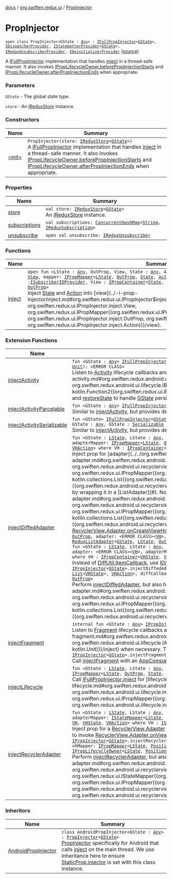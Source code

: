 [docs](../../index.md) / [org.swiften.redux.ui](../index.md) / [PropInjector](./index.md)

# PropInjector

`open class PropInjector<GState : `[`Any`](https://kotlinlang.org/api/latest/jvm/stdlib/kotlin/-any/index.html)`> : `[`IFullPropInjector`](../-i-full-prop-injector.md)`<`[`GState`](index.md#GState)`>, `[`IDispatcherProvider`](../../org.swiften.redux.core/-i-dispatcher-provider/index.md)`, `[`IStateGetterProvider`](../../org.swiften.redux.core/-i-state-getter-provider/index.md)`<`[`GState`](index.md#GState)`>, `[`IReduxUnsubscriberProvider`](../../org.swiften.redux.core/-i-redux-unsubscriber-provider/index.md)`, `[`IDeinitializerProvider`](../../org.swiften.redux.core/-i-deinitializer-provider/index.md) [(source)](https://github.com/protoman92/KotlinRedux/tree/master/common/common-ui/src/main/kotlin/org/swiften/redux/ui/Injector.kt#L74)

A [IFullPropInjector](../-i-full-prop-injector.md) implementation that handles [inject](inject.md) in a thread-safe manner. It also
invokes [IPropLifecycleOwner.beforePropInjectionStarts](../-i-prop-lifecycle-owner/before-prop-injection-starts.md) and
[IPropLifecycleOwner.afterPropInjectionEnds](../-i-prop-lifecycle-owner/after-prop-injection-ends.md) when appropriate.

### Parameters

`GState` - The global state type.

`store` - An [IReduxStore](../../org.swiften.redux.core/-i-redux-store.md) instance.

### Constructors

| Name | Summary |
|---|---|
| [&lt;init&gt;](-init-.md) | `PropInjector(store: `[`IReduxStore`](../../org.swiften.redux.core/-i-redux-store.md)`<`[`GState`](index.md#GState)`>)`<br>A [IFullPropInjector](../-i-full-prop-injector.md) implementation that handles [inject](inject.md) in a thread-safe manner. It also invokes [IPropLifecycleOwner.beforePropInjectionStarts](../-i-prop-lifecycle-owner/before-prop-injection-starts.md) and [IPropLifecycleOwner.afterPropInjectionEnds](../-i-prop-lifecycle-owner/after-prop-injection-ends.md) when appropriate. |

### Properties

| Name | Summary |
|---|---|
| [store](store.md) | `val store: `[`IReduxStore`](../../org.swiften.redux.core/-i-redux-store.md)`<`[`GState`](index.md#GState)`>`<br>An [IReduxStore](../../org.swiften.redux.core/-i-redux-store.md) instance. |
| [subscriptions](subscriptions.md) | `val subscriptions: `[`ConcurrentHashMap`](http://docs.oracle.com/javase/6/docs/api/java/util/concurrent/ConcurrentHashMap.html)`<`[`String`](https://kotlinlang.org/api/latest/jvm/stdlib/kotlin/-string/index.html)`, `[`IReduxSubscription`](../../org.swiften.redux.core/-i-redux-subscription/index.md)`>` |
| [unsubscribe](unsubscribe.md) | `open val unsubscribe: `[`IReduxUnsubscriber`](../../org.swiften.redux.core/-i-redux-unsubscriber.md) |

### Functions

| Name | Summary |
|---|---|
| [inject](inject.md) | `open fun <LState : `[`Any`](https://kotlinlang.org/api/latest/jvm/stdlib/kotlin/-any/index.html)`, OutProp, View, State : `[`Any`](https://kotlinlang.org/api/latest/jvm/stdlib/kotlin/-any/index.html)`, Action : `[`Any`](https://kotlinlang.org/api/latest/jvm/stdlib/kotlin/-any/index.html)`> inject(outProp: `[`OutProp`](inject.md#OutProp)`, view: `[`View`](inject.md#View)`, mapper: `[`IPropMapper`](../-i-prop-mapper.md)`<`[`LState`](inject.md#LState)`, `[`OutProp`](inject.md#OutProp)`, `[`State`](inject.md#State)`, `[`Action`](inject.md#Action)`>): `[`IReduxSubscription`](../../org.swiften.redux.core/-i-redux-subscription/index.md)` where View : `[`ISubscriberIDProvider`](../../org.swiften.redux.core/-i-subscriber-i-d-provider/index.md)`, View : `[`IPropContainer`](../-i-prop-container/index.md)`<`[`State`](inject.md#State)`, `[`Action`](inject.md#Action)`>, View : `[`IPropLifecycleOwner`](../-i-prop-lifecycle-owner/index.md)`<`[`LState`](inject.md#LState)`, `[`OutProp`](inject.md#OutProp)`>`<br>Inject [State](../-i-prop-injector/inject.md#State) and [Action](../-i-prop-injector/inject.md#Action) into [view](../-i-prop-injector/inject.md#org.swiften.redux.ui.IPropInjector$inject(org.swiften.redux.ui.IPropInjector.inject.OutProp, org.swiften.redux.ui.IPropInjector.inject.View, org.swiften.redux.ui.IPropMapper((org.swiften.redux.ui.IPropInjector.inject.LState, org.swiften.redux.ui.IPropInjector.inject.OutProp, org.swiften.redux.ui.IPropInjector.inject.State, org.swiften.redux.ui.IPropInjector.inject.Action)))/view). |

### Extension Functions

| Name | Summary |
|---|---|
| [injectActivity](../../org.swiften.redux.android.ui.lifecycle/inject-activity.md) | `fun <GState : `[`Any`](https://kotlinlang.org/api/latest/jvm/stdlib/kotlin/-any/index.html)`> `[`IFullPropInjector`](../-i-full-prop-injector.md)`<`[`GState`](../../org.swiften.redux.android.ui.lifecycle/inject-activity.md#GState)`>.injectActivity(application: <ERROR CLASS>, saver: `[`IBundleStateSaver`](../../org.swiften.redux.android.ui.lifecycle/-i-bundle-state-saver/index.md)`<`[`GState`](../../org.swiften.redux.android.ui.lifecycle/inject-activity.md#GState)`>, inject: `[`IPropInjector`](../-i-prop-injector/index.md)`<`[`GState`](../../org.swiften.redux.android.ui.lifecycle/inject-activity.md#GState)`>.(<ERROR CLASS>) -> `[`Unit`](https://kotlinlang.org/api/latest/jvm/stdlib/kotlin/-unit/index.html)`): <ERROR CLASS>`<br>Listen to [Activity](#) lifecycle callbacks and perform [inject](../../org.swiften.redux.android.ui.lifecycle/inject-activity.md#org.swiften.redux.android.ui.lifecycle$injectActivity(org.swiften.redux.ui.IFullPropInjector((org.swiften.redux.android.ui.lifecycle.injectActivity.GState)), , org.swiften.redux.android.ui.lifecycle.IBundleStateSaver((org.swiften.redux.android.ui.lifecycle.injectActivity.GState)), kotlin.Function2((org.swiften.redux.ui.IPropInjector((org.swiften.redux.android.ui.lifecycle.injectActivity.GState)), , kotlin.Unit)))/inject) when necessary. We can also declare [saveState](#) and [restoreState](#) to handle [GState](../../org.swiften.redux.android.ui.lifecycle/inject-activity.md#GState) persistence. |
| [injectActivityParcelable](../../org.swiften.redux.android.ui.lifecycle/inject-activity-parcelable.md) | `fun <GState : `[`Any`](https://kotlinlang.org/api/latest/jvm/stdlib/kotlin/-any/index.html)`> `[`IFullPropInjector`](../-i-full-prop-injector.md)`<`[`GState`](../../org.swiften.redux.android.ui.lifecycle/inject-activity-parcelable.md#GState)`>.injectActivityParcelable(application: <ERROR CLASS>, inject: `[`IPropInjector`](../-i-prop-injector/index.md)`<`[`GState`](../../org.swiften.redux.android.ui.lifecycle/inject-activity-parcelable.md#GState)`>.(<ERROR CLASS>) -> `[`Unit`](https://kotlinlang.org/api/latest/jvm/stdlib/kotlin/-unit/index.html)`): <ERROR CLASS>`<br>Similar to [injectActivity](../../org.swiften.redux.android.ui.lifecycle/inject-activity.md), but provides default persistence for when [GState](../../org.swiften.redux.android.ui.lifecycle/inject-activity-parcelable.md#GState) is [Parcelable](#). |
| [injectActivitySerializable](../../org.swiften.redux.android.ui.lifecycle/inject-activity-serializable.md) | `fun <GState> `[`IFullPropInjector`](../-i-full-prop-injector.md)`<`[`GState`](../../org.swiften.redux.android.ui.lifecycle/inject-activity-serializable.md#GState)`>.injectActivitySerializable(application: <ERROR CLASS>, inject: `[`IPropInjector`](../-i-prop-injector/index.md)`<`[`GState`](../../org.swiften.redux.android.ui.lifecycle/inject-activity-serializable.md#GState)`>.(<ERROR CLASS>) -> `[`Unit`](https://kotlinlang.org/api/latest/jvm/stdlib/kotlin/-unit/index.html)`): <ERROR CLASS> where GState : `[`Any`](https://kotlinlang.org/api/latest/jvm/stdlib/kotlin/-any/index.html)`, GState : `[`Serializable`](http://docs.oracle.com/javase/6/docs/api/java/io/Serializable.html)<br>Similar to [injectActivity](../../org.swiften.redux.android.ui.lifecycle/inject-activity.md), but provides default persistence for when [GState](../../org.swiften.redux.android.ui.lifecycle/inject-activity-serializable.md#GState) is [Serializable](http://docs.oracle.com/javase/6/docs/api/java/io/Serializable.html). |
| [injectDiffedAdapter](../../org.swiften.redux.android.ui.recyclerview/inject-diffed-adapter.md) | `fun <GState : `[`LState`](../../org.swiften.redux.android.ui.recyclerview/inject-diffed-adapter.md#LState)`, LState : `[`Any`](https://kotlinlang.org/api/latest/jvm/stdlib/kotlin/-any/index.html)`, OutProp, VH, VHState : `[`Any`](https://kotlinlang.org/api/latest/jvm/stdlib/kotlin/-any/index.html)`, VHAction : `[`Any`](https://kotlinlang.org/api/latest/jvm/stdlib/kotlin/-any/index.html)`> `[`IPropInjector`](../-i-prop-injector/index.md)`<`[`GState`](../../org.swiften.redux.android.ui.recyclerview/inject-diffed-adapter.md#GState)`>.injectDiffedAdapter(outProp: `[`OutProp`](../../org.swiften.redux.android.ui.recyclerview/inject-diffed-adapter.md#OutProp)`, adapter: <ERROR CLASS><`[`VH`](../../org.swiften.redux.android.ui.recyclerview/inject-diffed-adapter.md#VH)`>, adapterMapper: `[`IPropMapper`](../-i-prop-mapper.md)`<`[`LState`](../../org.swiften.redux.android.ui.recyclerview/inject-diffed-adapter.md#LState)`, `[`OutProp`](../../org.swiften.redux.android.ui.recyclerview/inject-diffed-adapter.md#OutProp)`, `[`List`](https://kotlinlang.org/api/latest/jvm/stdlib/kotlin.collections/-list/index.html)`<`[`VHState`](../../org.swiften.redux.android.ui.recyclerview/inject-diffed-adapter.md#VHState)`>, `[`VHAction`](../../org.swiften.redux.android.ui.recyclerview/inject-diffed-adapter.md#VHAction)`>, diffCallback: <ERROR CLASS><`[`VHState`](../../org.swiften.redux.android.ui.recyclerview/inject-diffed-adapter.md#VHState)`>): `[`ReduxListAdapter`](../../org.swiften.redux.android.ui.recyclerview/-redux-list-adapter/index.md)`<`[`GState`](../../org.swiften.redux.android.ui.recyclerview/inject-diffed-adapter.md#GState)`, `[`LState`](../../org.swiften.redux.android.ui.recyclerview/inject-diffed-adapter.md#LState)`, `[`OutProp`](../../org.swiften.redux.android.ui.recyclerview/inject-diffed-adapter.md#OutProp)`, `[`VH`](../../org.swiften.redux.android.ui.recyclerview/inject-diffed-adapter.md#VH)`, `[`VHState`](../../org.swiften.redux.android.ui.recyclerview/inject-diffed-adapter.md#VHState)`, `[`VHAction`](../../org.swiften.redux.android.ui.recyclerview/inject-diffed-adapter.md#VHAction)`> where VH : `[`IPropContainer`](../-i-prop-container/index.md)`<`[`VHState`](../../org.swiften.redux.android.ui.recyclerview/inject-diffed-adapter.md#VHState)`, `[`VHAction`](../../org.swiften.redux.android.ui.recyclerview/inject-diffed-adapter.md#VHAction)`>, VH : `[`IPropLifecycleOwner`](../-i-prop-lifecycle-owner/index.md)`<`[`LState`](../../org.swiften.redux.android.ui.recyclerview/inject-diffed-adapter.md#LState)`, `[`OutProp`](../../org.swiften.redux.android.ui.recyclerview/inject-diffed-adapter.md#OutProp)`>`<br>Inject prop for [adapter](../../org.swiften.redux.android.ui.recyclerview/inject-diffed-adapter.md#org.swiften.redux.android.ui.recyclerview$injectDiffedAdapter(org.swiften.redux.ui.IPropInjector((org.swiften.redux.android.ui.recyclerview.injectDiffedAdapter.GState)), org.swiften.redux.android.ui.recyclerview.injectDiffedAdapter.OutProp, ((org.swiften.redux.android.ui.recyclerview.injectDiffedAdapter.VH)), org.swiften.redux.ui.IPropMapper((org.swiften.redux.android.ui.recyclerview.injectDiffedAdapter.LState, org.swiften.redux.android.ui.recyclerview.injectDiffedAdapter.OutProp, kotlin.collections.List((org.swiften.redux.android.ui.recyclerview.injectDiffedAdapter.VHState)), org.swiften.redux.android.ui.recyclerview.injectDiffedAdapter.VHAction)), ((org.swiften.redux.android.ui.recyclerview.injectDiffedAdapter.VHState)))/adapter) with a compatible [VH](../../org.swiften.redux.android.ui.recyclerview/inject-diffed-adapter.md#VH) by wrapping it in a [ListAdapter](#). Note that [adapter](../../org.swiften.redux.android.ui.recyclerview/inject-diffed-adapter.md#org.swiften.redux.android.ui.recyclerview$injectDiffedAdapter(org.swiften.redux.ui.IPropInjector((org.swiften.redux.android.ui.recyclerview.injectDiffedAdapter.GState)), org.swiften.redux.android.ui.recyclerview.injectDiffedAdapter.OutProp, ((org.swiften.redux.android.ui.recyclerview.injectDiffedAdapter.VH)), org.swiften.redux.ui.IPropMapper((org.swiften.redux.android.ui.recyclerview.injectDiffedAdapter.LState, org.swiften.redux.android.ui.recyclerview.injectDiffedAdapter.OutProp, kotlin.collections.List((org.swiften.redux.android.ui.recyclerview.injectDiffedAdapter.VHState)), org.swiften.redux.android.ui.recyclerview.injectDiffedAdapter.VHAction)), ((org.swiften.redux.android.ui.recyclerview.injectDiffedAdapter.VHState)))/adapter) does not have to be a [ListAdapter](#) - it can be any [RecyclerView.Adapter](#) as long as it implements [RecyclerView.Adapter.onCreateViewHolder](#).`fun <GState : `[`LState`](../../org.swiften.redux.android.ui.recyclerview/inject-diffed-adapter.md#LState)`, LState : `[`Any`](https://kotlinlang.org/api/latest/jvm/stdlib/kotlin/-any/index.html)`, OutProp, VH, VHState : `[`Any`](https://kotlinlang.org/api/latest/jvm/stdlib/kotlin/-any/index.html)`, VHAction : `[`Any`](https://kotlinlang.org/api/latest/jvm/stdlib/kotlin/-any/index.html)`> `[`IPropInjector`](../-i-prop-injector/index.md)`<`[`GState`](../../org.swiften.redux.android.ui.recyclerview/inject-diffed-adapter.md#GState)`>.injectDiffedAdapter(outProp: `[`OutProp`](../../org.swiften.redux.android.ui.recyclerview/inject-diffed-adapter.md#OutProp)`, adapter: <ERROR CLASS><`[`VH`](../../org.swiften.redux.android.ui.recyclerview/inject-diffed-adapter.md#VH)`>, adapterMapper: `[`IPropMapper`](../-i-prop-mapper.md)`<`[`LState`](../../org.swiften.redux.android.ui.recyclerview/inject-diffed-adapter.md#LState)`, `[`OutProp`](../../org.swiften.redux.android.ui.recyclerview/inject-diffed-adapter.md#OutProp)`, `[`List`](https://kotlinlang.org/api/latest/jvm/stdlib/kotlin.collections/-list/index.html)`<`[`VHState`](../../org.swiften.redux.android.ui.recyclerview/inject-diffed-adapter.md#VHState)`>, `[`VHAction`](../../org.swiften.redux.android.ui.recyclerview/inject-diffed-adapter.md#VHAction)`>, diffCallback: `[`IDiffItemCallback`](../../org.swiften.redux.android.ui.recyclerview/-i-diff-item-callback/index.md)`<`[`VHState`](../../org.swiften.redux.android.ui.recyclerview/inject-diffed-adapter.md#VHState)`>): `[`ReduxListAdapter`](../../org.swiften.redux.android.ui.recyclerview/-redux-list-adapter/index.md)`<`[`GState`](../../org.swiften.redux.android.ui.recyclerview/inject-diffed-adapter.md#GState)`, `[`LState`](../../org.swiften.redux.android.ui.recyclerview/inject-diffed-adapter.md#LState)`, `[`OutProp`](../../org.swiften.redux.android.ui.recyclerview/inject-diffed-adapter.md#OutProp)`, `[`VH`](../../org.swiften.redux.android.ui.recyclerview/inject-diffed-adapter.md#VH)`, `[`VHState`](../../org.swiften.redux.android.ui.recyclerview/inject-diffed-adapter.md#VHState)`, `[`VHAction`](../../org.swiften.redux.android.ui.recyclerview/inject-diffed-adapter.md#VHAction)`> where VH : `[`IPropContainer`](../-i-prop-container/index.md)`<`[`VHState`](../../org.swiften.redux.android.ui.recyclerview/inject-diffed-adapter.md#VHState)`, `[`VHAction`](../../org.swiften.redux.android.ui.recyclerview/inject-diffed-adapter.md#VHAction)`>, VH : `[`IPropLifecycleOwner`](../-i-prop-lifecycle-owner/index.md)`<`[`LState`](../../org.swiften.redux.android.ui.recyclerview/inject-diffed-adapter.md#LState)`, `[`OutProp`](../../org.swiften.redux.android.ui.recyclerview/inject-diffed-adapter.md#OutProp)`>`<br>`fun <GState : `[`LState`](../../org.swiften.redux.android.ui.recyclerview/inject-diffed-adapter.md#LState)`, LState : `[`Any`](https://kotlinlang.org/api/latest/jvm/stdlib/kotlin/-any/index.html)`, OutProp, VH, VHState : `[`Any`](https://kotlinlang.org/api/latest/jvm/stdlib/kotlin/-any/index.html)`, VHAction : `[`Any`](https://kotlinlang.org/api/latest/jvm/stdlib/kotlin/-any/index.html)`> `[`IPropInjector`](../-i-prop-injector/index.md)`<`[`GState`](../../org.swiften.redux.android.ui.recyclerview/inject-diffed-adapter.md#GState)`>.injectDiffedAdapter(outProp: `[`OutProp`](../../org.swiften.redux.android.ui.recyclerview/inject-diffed-adapter.md#OutProp)`, lifecycleOwner: <ERROR CLASS>, adapter: <ERROR CLASS><`[`VH`](../../org.swiften.redux.android.ui.recyclerview/inject-diffed-adapter.md#VH)`>, adapterMapper: `[`IPropMapper`](../-i-prop-mapper.md)`<`[`LState`](../../org.swiften.redux.android.ui.recyclerview/inject-diffed-adapter.md#LState)`, `[`OutProp`](../../org.swiften.redux.android.ui.recyclerview/inject-diffed-adapter.md#OutProp)`, `[`List`](https://kotlinlang.org/api/latest/jvm/stdlib/kotlin.collections/-list/index.html)`<`[`VHState`](../../org.swiften.redux.android.ui.recyclerview/inject-diffed-adapter.md#VHState)`>, `[`VHAction`](../../org.swiften.redux.android.ui.recyclerview/inject-diffed-adapter.md#VHAction)`>, diffCallback: `[`IDiffItemCallback`](../../org.swiften.redux.android.ui.recyclerview/-i-diff-item-callback/index.md)`<`[`VHState`](../../org.swiften.redux.android.ui.recyclerview/inject-diffed-adapter.md#VHState)`>): <ERROR CLASS><`[`VHState`](../../org.swiften.redux.android.ui.recyclerview/inject-diffed-adapter.md#VHState)`, `[`VH`](../../org.swiften.redux.android.ui.recyclerview/inject-diffed-adapter.md#VH)`> where VH : `[`IPropContainer`](../-i-prop-container/index.md)`<`[`VHState`](../../org.swiften.redux.android.ui.recyclerview/inject-diffed-adapter.md#VHState)`, `[`VHAction`](../../org.swiften.redux.android.ui.recyclerview/inject-diffed-adapter.md#VHAction)`>, VH : `[`IPropLifecycleOwner`](../-i-prop-lifecycle-owner/index.md)`<`[`LState`](../../org.swiften.redux.android.ui.recyclerview/inject-diffed-adapter.md#LState)`, `[`OutProp`](../../org.swiften.redux.android.ui.recyclerview/inject-diffed-adapter.md#OutProp)`>`<br>Instead of [DiffUtil.ItemCallback](#), use [IDiffItemCallback](../../org.swiften.redux.android.ui.recyclerview/-i-diff-item-callback/index.md) to avoid abstract class.`fun <GState : `[`LState`](../../org.swiften.redux.android.ui.recyclerview/inject-diffed-adapter.md#LState)`, LState : `[`Any`](https://kotlinlang.org/api/latest/jvm/stdlib/kotlin/-any/index.html)`, OutProp, VH, VHState : `[`Any`](https://kotlinlang.org/api/latest/jvm/stdlib/kotlin/-any/index.html)`, VHAction : `[`Any`](https://kotlinlang.org/api/latest/jvm/stdlib/kotlin/-any/index.html)`> `[`IPropInjector`](../-i-prop-injector/index.md)`<`[`GState`](../../org.swiften.redux.android.ui.recyclerview/inject-diffed-adapter.md#GState)`>.injectDiffedAdapter(outProp: `[`OutProp`](../../org.swiften.redux.android.ui.recyclerview/inject-diffed-adapter.md#OutProp)`, lifecycleOwner: <ERROR CLASS>, adapter: <ERROR CLASS><`[`VH`](../../org.swiften.redux.android.ui.recyclerview/inject-diffed-adapter.md#VH)`>, adapterMapper: `[`IPropMapper`](../-i-prop-mapper.md)`<`[`LState`](../../org.swiften.redux.android.ui.recyclerview/inject-diffed-adapter.md#LState)`, `[`OutProp`](../../org.swiften.redux.android.ui.recyclerview/inject-diffed-adapter.md#OutProp)`, `[`List`](https://kotlinlang.org/api/latest/jvm/stdlib/kotlin.collections/-list/index.html)`<`[`VHState`](../../org.swiften.redux.android.ui.recyclerview/inject-diffed-adapter.md#VHState)`>, `[`VHAction`](../../org.swiften.redux.android.ui.recyclerview/inject-diffed-adapter.md#VHAction)`>, diffCallback: <ERROR CLASS><`[`VHState`](../../org.swiften.redux.android.ui.recyclerview/inject-diffed-adapter.md#VHState)`>): <ERROR CLASS><`[`VHState`](../../org.swiften.redux.android.ui.recyclerview/inject-diffed-adapter.md#VHState)`, `[`VH`](../../org.swiften.redux.android.ui.recyclerview/inject-diffed-adapter.md#VH)`> where VH : `[`IPropContainer`](../-i-prop-container/index.md)`<`[`VHState`](../../org.swiften.redux.android.ui.recyclerview/inject-diffed-adapter.md#VHState)`, `[`VHAction`](../../org.swiften.redux.android.ui.recyclerview/inject-diffed-adapter.md#VHAction)`>, VH : `[`IPropLifecycleOwner`](../-i-prop-lifecycle-owner/index.md)`<`[`LState`](../../org.swiften.redux.android.ui.recyclerview/inject-diffed-adapter.md#LState)`, `[`OutProp`](../../org.swiften.redux.android.ui.recyclerview/inject-diffed-adapter.md#OutProp)`>`<br>Perform [injectDiffedAdapter](../../org.swiften.redux.android.ui.recyclerview/inject-diffed-adapter.md), but also handle lifecycle with [lifecycleOwner](../../org.swiften.redux.android.ui.recyclerview/inject-diffed-adapter.md#org.swiften.redux.android.ui.recyclerview$injectDiffedAdapter(org.swiften.redux.ui.IPropInjector((org.swiften.redux.android.ui.recyclerview.injectDiffedAdapter.GState)), org.swiften.redux.android.ui.recyclerview.injectDiffedAdapter.OutProp, , ((org.swiften.redux.android.ui.recyclerview.injectDiffedAdapter.VH)), org.swiften.redux.ui.IPropMapper((org.swiften.redux.android.ui.recyclerview.injectDiffedAdapter.LState, org.swiften.redux.android.ui.recyclerview.injectDiffedAdapter.OutProp, kotlin.collections.List((org.swiften.redux.android.ui.recyclerview.injectDiffedAdapter.VHState)), org.swiften.redux.android.ui.recyclerview.injectDiffedAdapter.VHAction)), ((org.swiften.redux.android.ui.recyclerview.injectDiffedAdapter.VHState)))/lifecycleOwner). |
| [injectFragment](../../org.swiften.redux.android.ui.lifecycle/inject-fragment.md) | `internal fun <GState : `[`Any`](https://kotlinlang.org/api/latest/jvm/stdlib/kotlin/-any/index.html)`> `[`IPropInjector`](../-i-prop-injector/index.md)`<`[`GState`](../../org.swiften.redux.android.ui.lifecycle/inject-fragment.md#GState)`>.injectFragment(activity: `[`IAppCompatActivity`](../../org.swiften.redux.android.ui.lifecycle/-i-app-compat-activity/index.md)`, inject: `[`IPropInjector`](../-i-prop-injector/index.md)`<`[`GState`](../../org.swiften.redux.android.ui.lifecycle/inject-fragment.md#GState)`>.(<ERROR CLASS>) -> `[`Unit`](https://kotlinlang.org/api/latest/jvm/stdlib/kotlin/-unit/index.html)`): `[`Unit`](https://kotlinlang.org/api/latest/jvm/stdlib/kotlin/-unit/index.html)<br>Listen to [Fragment](#) lifecycle callbacks and perform [inject](../../org.swiften.redux.android.ui.lifecycle/inject-fragment.md#org.swiften.redux.android.ui.lifecycle$injectFragment(org.swiften.redux.ui.IPropInjector((org.swiften.redux.android.ui.lifecycle.injectFragment.GState)), org.swiften.redux.android.ui.lifecycle.IAppCompatActivity, kotlin.Function2((org.swiften.redux.ui.IPropInjector((org.swiften.redux.android.ui.lifecycle.injectFragment.GState)), , kotlin.Unit)))/inject) when necessary. This injection session automatically disposes of itself when [ReduxLifecycleObserver.onDestroy](../../org.swiften.redux.android.ui.lifecycle/-redux-lifecycle-observer/on-destroy.md) is called.`internal fun <GState : `[`Any`](https://kotlinlang.org/api/latest/jvm/stdlib/kotlin/-any/index.html)`> `[`IPropInjector`](../-i-prop-injector/index.md)`<`[`GState`](../../org.swiften.redux.android.ui.lifecycle/inject-fragment.md#GState)`>.injectFragment(activity: <ERROR CLASS>, inject: `[`IPropInjector`](../-i-prop-injector/index.md)`<`[`GState`](../../org.swiften.redux.android.ui.lifecycle/inject-fragment.md#GState)`>.(<ERROR CLASS>) -> `[`Unit`](https://kotlinlang.org/api/latest/jvm/stdlib/kotlin/-unit/index.html)`): `[`Unit`](https://kotlinlang.org/api/latest/jvm/stdlib/kotlin/-unit/index.html)<br>Call [injectFragment](../../org.swiften.redux.android.ui.lifecycle/inject-fragment.md) with an [AppCompatActivity](#). |
| [injectLifecycle](../../org.swiften.redux.android.ui.lifecycle/inject-lifecycle.md) | `fun <GState : `[`LState`](../../org.swiften.redux.android.ui.lifecycle/inject-lifecycle.md#LState)`, LState : `[`Any`](https://kotlinlang.org/api/latest/jvm/stdlib/kotlin/-any/index.html)`, Owner, OutProp, State : `[`Any`](https://kotlinlang.org/api/latest/jvm/stdlib/kotlin/-any/index.html)`, Action : `[`Any`](https://kotlinlang.org/api/latest/jvm/stdlib/kotlin/-any/index.html)`> `[`IPropInjector`](../-i-prop-injector/index.md)`<`[`GState`](../../org.swiften.redux.android.ui.lifecycle/inject-lifecycle.md#GState)`>.injectLifecycle(outProp: `[`OutProp`](../../org.swiften.redux.android.ui.lifecycle/inject-lifecycle.md#OutProp)`, lifecycleOwner: `[`Owner`](../../org.swiften.redux.android.ui.lifecycle/inject-lifecycle.md#Owner)`, mapper: `[`IPropMapper`](../-i-prop-mapper.md)`<`[`LState`](../../org.swiften.redux.android.ui.lifecycle/inject-lifecycle.md#LState)`, `[`OutProp`](../../org.swiften.redux.android.ui.lifecycle/inject-lifecycle.md#OutProp)`, `[`State`](../../org.swiften.redux.android.ui.lifecycle/inject-lifecycle.md#State)`, `[`Action`](../../org.swiften.redux.android.ui.lifecycle/inject-lifecycle.md#Action)`>): `[`Owner`](../../org.swiften.redux.android.ui.lifecycle/inject-lifecycle.md#Owner)` where Owner : `[`ISubscriberIDProvider`](../../org.swiften.redux.core/-i-subscriber-i-d-provider/index.md)`, Owner : `[`IPropContainer`](../-i-prop-container/index.md)`<`[`State`](../../org.swiften.redux.android.ui.lifecycle/inject-lifecycle.md#State)`, `[`Action`](../../org.swiften.redux.android.ui.lifecycle/inject-lifecycle.md#Action)`>, Owner : `[`IPropLifecycleOwner`](../-i-prop-lifecycle-owner/index.md)`<`[`LState`](../../org.swiften.redux.android.ui.lifecycle/inject-lifecycle.md#LState)`, `[`OutProp`](../../org.swiften.redux.android.ui.lifecycle/inject-lifecycle.md#OutProp)`>`<br>Call [IFullPropInjector.inject](../-i-prop-injector/inject.md) for [lifecycleOwner](../../org.swiften.redux.android.ui.lifecycle/inject-lifecycle.md#org.swiften.redux.android.ui.lifecycle$injectLifecycle(org.swiften.redux.ui.IPropInjector((org.swiften.redux.android.ui.lifecycle.injectLifecycle.GState)), org.swiften.redux.android.ui.lifecycle.injectLifecycle.OutProp, org.swiften.redux.android.ui.lifecycle.injectLifecycle.Owner, org.swiften.redux.ui.IPropMapper((org.swiften.redux.android.ui.lifecycle.injectLifecycle.LState, org.swiften.redux.android.ui.lifecycle.injectLifecycle.OutProp, org.swiften.redux.android.ui.lifecycle.injectLifecycle.State, org.swiften.redux.android.ui.lifecycle.injectLifecycle.Action)))/lifecycleOwner). |
| [injectRecyclerAdapter](../../org.swiften.redux.android.ui.recyclerview/inject-recycler-adapter.md) | `fun <GState : `[`LState`](../../org.swiften.redux.android.ui.recyclerview/inject-recycler-adapter.md#LState)`, LState : `[`Any`](https://kotlinlang.org/api/latest/jvm/stdlib/kotlin/-any/index.html)`, OutProp, VH, VHState : `[`Any`](https://kotlinlang.org/api/latest/jvm/stdlib/kotlin/-any/index.html)`, VHAction : `[`Any`](https://kotlinlang.org/api/latest/jvm/stdlib/kotlin/-any/index.html)`> `[`IPropInjector`](../-i-prop-injector/index.md)`<`[`GState`](../../org.swiften.redux.android.ui.recyclerview/inject-recycler-adapter.md#GState)`>.injectRecyclerAdapter(outProp: `[`OutProp`](../../org.swiften.redux.android.ui.recyclerview/inject-recycler-adapter.md#OutProp)`, adapter: <ERROR CLASS><`[`VH`](../../org.swiften.redux.android.ui.recyclerview/inject-recycler-adapter.md#VH)`>, adapterMapper: `[`IStateMapper`](../-i-state-mapper/index.md)`<`[`LState`](../../org.swiften.redux.android.ui.recyclerview/inject-recycler-adapter.md#LState)`, `[`Unit`](https://kotlinlang.org/api/latest/jvm/stdlib/kotlin/-unit/index.html)`, `[`Int`](https://kotlinlang.org/api/latest/jvm/stdlib/kotlin/-int/index.html)`>, vhMapper: `[`IPropMapper`](../-i-prop-mapper.md)`<`[`LState`](../../org.swiften.redux.android.ui.recyclerview/inject-recycler-adapter.md#LState)`, `[`PositionProp`](../../org.swiften.redux.android.ui.recyclerview/-position-prop/index.md)`<`[`OutProp`](../../org.swiften.redux.android.ui.recyclerview/inject-recycler-adapter.md#OutProp)`>, `[`VHState`](../../org.swiften.redux.android.ui.recyclerview/inject-recycler-adapter.md#VHState)`, `[`VHAction`](../../org.swiften.redux.android.ui.recyclerview/inject-recycler-adapter.md#VHAction)`>): `[`DelegateRecyclerAdapter`](../../org.swiften.redux.android.ui.recyclerview/-delegate-recycler-adapter/index.md)`<`[`GState`](../../org.swiften.redux.android.ui.recyclerview/inject-recycler-adapter.md#GState)`, `[`LState`](../../org.swiften.redux.android.ui.recyclerview/inject-recycler-adapter.md#LState)`, `[`OutProp`](../../org.swiften.redux.android.ui.recyclerview/inject-recycler-adapter.md#OutProp)`, `[`VH`](../../org.swiften.redux.android.ui.recyclerview/inject-recycler-adapter.md#VH)`, `[`VHState`](../../org.swiften.redux.android.ui.recyclerview/inject-recycler-adapter.md#VHState)`, `[`VHAction`](../../org.swiften.redux.android.ui.recyclerview/inject-recycler-adapter.md#VHAction)`> where VH : `[`ISubscriberIDProvider`](../../org.swiften.redux.core/-i-subscriber-i-d-provider/index.md)`, VH : `[`IPropContainer`](../-i-prop-container/index.md)`<`[`VHState`](../../org.swiften.redux.android.ui.recyclerview/inject-recycler-adapter.md#VHState)`, `[`VHAction`](../../org.swiften.redux.android.ui.recyclerview/inject-recycler-adapter.md#VHAction)`>, VH : `[`IPropLifecycleOwner`](../-i-prop-lifecycle-owner/index.md)`<`[`LState`](../../org.swiften.redux.android.ui.recyclerview/inject-recycler-adapter.md#LState)`, `[`PositionProp`](../../org.swiften.redux.android.ui.recyclerview/-position-prop/index.md)`<`[`OutProp`](../../org.swiften.redux.android.ui.recyclerview/inject-recycler-adapter.md#OutProp)`>>`<br>Inject prop for a [RecyclerView.Adapter](#) with a compatible [VH](../../org.swiften.redux.android.ui.recyclerview/inject-recycler-adapter.md#VH). Note that this does not support lifecycle handling, so we will need to manually set null via [RecyclerView.setAdapter](#) in order to invoke [RecyclerView.Adapter.onViewRecycled](#), e.g. on orientation change.`fun <GState : `[`LState`](../../org.swiften.redux.android.ui.recyclerview/inject-recycler-adapter.md#LState)`, LState : `[`Any`](https://kotlinlang.org/api/latest/jvm/stdlib/kotlin/-any/index.html)`, OutProp, VH, VHState : `[`Any`](https://kotlinlang.org/api/latest/jvm/stdlib/kotlin/-any/index.html)`, VHAction : `[`Any`](https://kotlinlang.org/api/latest/jvm/stdlib/kotlin/-any/index.html)`> `[`IPropInjector`](../-i-prop-injector/index.md)`<`[`GState`](../../org.swiften.redux.android.ui.recyclerview/inject-recycler-adapter.md#GState)`>.injectRecyclerAdapter(outProp: `[`OutProp`](../../org.swiften.redux.android.ui.recyclerview/inject-recycler-adapter.md#OutProp)`, lifecycleOwner: <ERROR CLASS>, adapter: <ERROR CLASS><`[`VH`](../../org.swiften.redux.android.ui.recyclerview/inject-recycler-adapter.md#VH)`>, adapterMapper: `[`IStateMapper`](../-i-state-mapper/index.md)`<`[`LState`](../../org.swiften.redux.android.ui.recyclerview/inject-recycler-adapter.md#LState)`, `[`Unit`](https://kotlinlang.org/api/latest/jvm/stdlib/kotlin/-unit/index.html)`, `[`Int`](https://kotlinlang.org/api/latest/jvm/stdlib/kotlin/-int/index.html)`>, vhMapper: `[`IPropMapper`](../-i-prop-mapper.md)`<`[`LState`](../../org.swiften.redux.android.ui.recyclerview/inject-recycler-adapter.md#LState)`, `[`PositionProp`](../../org.swiften.redux.android.ui.recyclerview/-position-prop/index.md)`<`[`OutProp`](../../org.swiften.redux.android.ui.recyclerview/inject-recycler-adapter.md#OutProp)`>, `[`VHState`](../../org.swiften.redux.android.ui.recyclerview/inject-recycler-adapter.md#VHState)`, `[`VHAction`](../../org.swiften.redux.android.ui.recyclerview/inject-recycler-adapter.md#VHAction)`>): <ERROR CLASS><`[`VH`](../../org.swiften.redux.android.ui.recyclerview/inject-recycler-adapter.md#VH)`> where VH : `[`ISubscriberIDProvider`](../../org.swiften.redux.core/-i-subscriber-i-d-provider/index.md)`, VH : `[`IPropContainer`](../-i-prop-container/index.md)`<`[`VHState`](../../org.swiften.redux.android.ui.recyclerview/inject-recycler-adapter.md#VHState)`, `[`VHAction`](../../org.swiften.redux.android.ui.recyclerview/inject-recycler-adapter.md#VHAction)`>, VH : `[`IPropLifecycleOwner`](../-i-prop-lifecycle-owner/index.md)`<`[`LState`](../../org.swiften.redux.android.ui.recyclerview/inject-recycler-adapter.md#LState)`, `[`PositionProp`](../../org.swiften.redux.android.ui.recyclerview/-position-prop/index.md)`<`[`OutProp`](../../org.swiften.redux.android.ui.recyclerview/inject-recycler-adapter.md#OutProp)`>>`<br>Perform [injectRecyclerAdapter](../../org.swiften.redux.android.ui.recyclerview/inject-recycler-adapter.md), but also handle lifecycle with [lifecycleOwner](../../org.swiften.redux.android.ui.recyclerview/inject-recycler-adapter.md#org.swiften.redux.android.ui.recyclerview$injectRecyclerAdapter(org.swiften.redux.ui.IPropInjector((org.swiften.redux.android.ui.recyclerview.injectRecyclerAdapter.GState)), org.swiften.redux.android.ui.recyclerview.injectRecyclerAdapter.OutProp, , ((org.swiften.redux.android.ui.recyclerview.injectRecyclerAdapter.VH)), org.swiften.redux.ui.IStateMapper((org.swiften.redux.android.ui.recyclerview.injectRecyclerAdapter.LState, kotlin.Unit, kotlin.Int)), org.swiften.redux.ui.IPropMapper((org.swiften.redux.android.ui.recyclerview.injectRecyclerAdapter.LState, org.swiften.redux.android.ui.recyclerview.PositionProp((org.swiften.redux.android.ui.recyclerview.injectRecyclerAdapter.OutProp)), org.swiften.redux.android.ui.recyclerview.injectRecyclerAdapter.VHState, org.swiften.redux.android.ui.recyclerview.injectRecyclerAdapter.VHAction)))/lifecycleOwner). |

### Inheritors

| Name | Summary |
|---|---|
| [AndroidPropInjector](../../org.swiften.redux.android.ui/-android-prop-injector/index.md) | `class AndroidPropInjector<GState : `[`Any`](https://kotlinlang.org/api/latest/jvm/stdlib/kotlin/-any/index.html)`> : `[`PropInjector`](./index.md)`<`[`GState`](../../org.swiften.redux.android.ui/-android-prop-injector/index.md#GState)`>`<br>[PropInjector](./index.md) specifically for Android that calls [inject](../../org.swiften.redux.android.ui/-android-prop-injector/inject.md) on the main thread. We use inheritance here to ensure [StaticProp.injector](../-static-prop/injector.md) is set with this class instance. |
